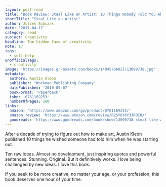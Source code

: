 ```yaml
---
layout: post-read
title: "Book Review: Steal Like an Artist: 10 Things Nobody Told You About Being Creative"
shortTitle: "Steal Like an Artist"
author: Julien Sobczak
date: '2017-04-17'
category: read
subject: Creativity
headline: The hidden face of creativity
note: 17
tags:
  - self-help
unofficialTags:
  - creativity
image: 'https://images.gr-assets.com/books/1404576602l/13099738.jpg'
metadata:
  authors: Austin Kleon
  publisher: "Workman Publishing Company"
  datePublished: '2010-09-07'
  bookFormat: 'Paperback'
  isbn: '0761169253'
  numberOfPages: 160
links:
  amazon: 'https://www.amazon.com/gp/product/0761169253/'
  amazon_review: 'https://www.amazon.com/review/R2SY8Y6Y3JROI0/'
  goodreads: 'https://www.goodreads.com/book/show/13099738-steal-like-an-artist'
---
```


After a decade of trying to figure out how to make art, Austin Kleon published 10 things he wished someone had told him when he was starting out.

Ten raw ideas. Almost no development, just inspiring quotes and powerful sentences. Stunning. Original. But it definitively works. I love being challenged by new ideas. I love this book.

If you seek to be more creative, no matter your age, or your profession, this book deserves one hour of your time.
